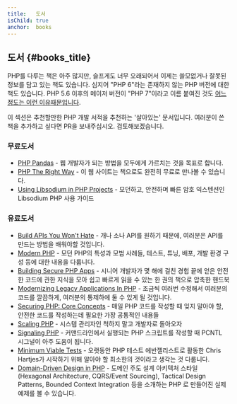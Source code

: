 ```yaml
---
title:   도서
isChild: true
anchor:  books
---
```


## 도서 {#books_title}

PHP를 다루는 책은 아주 많지만, 슬프게도 너무 오래되어서 이제는 쓸모없거나 잘못된 정보를 담고 있는 책도 있습니다.
심지어 "PHP 6"라는 존재하지 않는 PHP 버전에 대한 책도 있습니다. PHP 5.6 이후의 메이저 버전이 "PHP 7"이라고 이름 붙여진
것도 [어느정도는 이런 이유때문입니다](https://wiki.php.net/rfc/php6).

이 섹션은 추천할만한 PHP 개발 서적을 추천하는 '살아있는' 문서입니다. 여러분이 쓴 책을 추가하고 싶다면 PR을
보내주십시오. 검토해보겠습니다.

### 무료도서

* [PHP Pandas](http://daylerees.com/php-pandas/) - 웹 개발자가 되는 방법을 모두에게 가르치는 것을 목표로 합니다.
* [PHP The Right Way](https://leanpub.com/phptherightway/) - 이 웹 사이트는 책으로도 완전히 무료로 만나볼 수 있습니다.
* [Using Libsodium in PHP Projects](https://paragonie.com/book/pecl-libsodium) - 모던하고, 안전하며 빠른 암호 익스텐션인 Libsodium PHP 사용 가이드

### 유료도서

* [Build APIs You Won't Hate](https://leanpub.com/build-apis-you-wont-hate) - 개나 소나 API를 원하기 때문에,
여러분은 API를 만드는 방법을 배워야할 것입니다.
* [Modern PHP](https://www.oreilly.com/library/view/modern-php/9781491905173/) - 모던 PHP의 특성과 모범 사례들, 테스트, 튜닝, 배포, 개발 환경 구성 등에 대한 내용을 다룹니다.
* [Building Secure PHP Apps](https://leanpub.com/buildingsecurephpapps) - 시니어 개발자가 몇 해에 걸친 경험 끝에 얻은
안전한 코드에 관한 지식을 모아 쉽고 빠르게 읽을 수 있는 한 권의 책으로 압축한 핸드북
* [Modernizing Legacy Applications In PHP](https://leanpub.com/mlaphp) - 조금씩 여러번 수정해서 여러분의 코드를
깔끔하게, 여러분의 통제하에 둘 수 있게 될 것입니다.
* [Securing PHP: Core Concepts](https://leanpub.com/securingphp-coreconcepts) - 매일 PHP 코드를 작성할 때 잊지 말아야
할, 안전한 코드를 작성하는데 필요한 가장 공통적인 내용들
* [Scaling PHP](http://www.scalingphpbook.com/) - 시스템 관리자인 척하지 말고 개발자로 돌아오자
* [Signaling PHP](https://leanpub.com/signalingphp) - 커맨드라인에서 실행되는 PHP 스크립트를 작성할 때 PCNTL 시그널이
아주 도움이 됩니다.
* [Minimum Viable Tests](https://leanpub.com/minimumviabletests) - 오랫동안 PHP 테스트 에반젤리스트로 활동한 Chris Hartjes가 시작하기 위해 알아야 할 최소한의 것이라고 생각는 것 다룹니다.
* [Domain-Driven Design in PHP](https://leanpub.com/ddd-in-php) - 도메인 주도 설계 아키텍처 스타일 (Hexagonal Architecture, CQRS/Event Sourcing), Tactical Design Patterns, Bounded Context Integration 등을 소개하는 PHP 로 만들어진 실제 예제를 볼 수 있습니다.